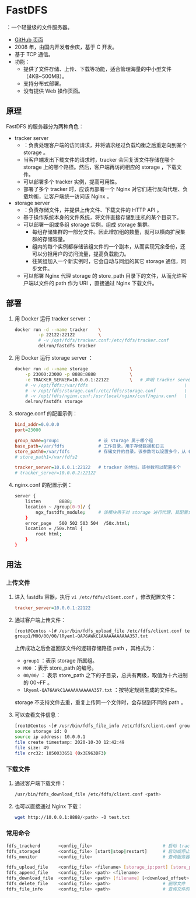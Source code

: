 # FastDFS

：一个轻量级的文件服务器。
- [GitHub 页面](https://github.com/happyfish100/fastdfs)
- 2008 年，由国内开发者余庆，基于 C 开发。
- 基于 TCP 通信。
- 功能：
  - 提供了文件存储、上传、下载等功能，适合管理海量的中小型文件（4KB~500MB）。
  - 支持分布式部署。
  - 没有提供 Web 操作页面。

## 原理

FastDFS 的服务器分为两种角色：
- tracker server
  - ：负责处理客户端的访问请求，并将请求经过负载均衡之后重定向到某个 storage 。
  - 当客户端发出下载文件的请求时，tracker 会回复该文件存储在哪个 storage 上的哪个路径。然后，客户端再访问相应的 storage ，下载文件。
  - 可以部署多个 tracker 实例，提高可用性。
  - 部署了多个 tracker 时，应该再部署一个 Nginx 对它们进行反向代理、负载均衡，让客户端统一访问该 Nginx 。
- storage server
  - ：负责存储文件，并提供上传文件、下载文件的 HTTP API 。
  - 基于操作系统本身的文件系统，将文件直接存储到主机的某个目录下。
  - 可以部署一组或多组 storage 实例，组成 storage 集群。
    - 每组存储集群的一部分文件。因此增加组的数量，就可以横向扩展集群的存储容量。
    - 组内的每个实例都存储该组文件的一个副本，从而实现冗余备份，还可以分担用户的访问流量，提高负载能力。
    - 往某组加入一个新实例时，它会自动与同组的其它 storage 通信，同步文件。
  - 可以部署 Nginx 代理 storage 的 store_path 目录下的文件，从而允许客户端以文件的 path 作为 URI ，直接通过 Nginx 下载文件。

## 部署

1. 用 Docker 运行 tracker server ：
    ```sh
    docker run -d --name tracker    \
             -p 22122:22122         \
             # -v /opt/fdfs/tracker.conf:/etc/fdfs/tracker.conf           \  # 挂载配置文件
             delron/fastdfs tracker
    ```

2. 用 Docker 运行 storage server ：
    ```sh
    docker run -d --name storage                \
        -p 23000:23000 -p 8888:8888             \
        -e TRACKER_SERVER=10.0.0.1:22122        \   # 声明 tracker server 的地址，该配置会保存到配置文件中
        # -v /opt/fdfs:/var/fdfs                                     \  # 挂载数据目录
        # -v /opt/fdfs/storage.conf:/etc/fdfs/storage.conf           \  # 挂载配置文件
        # -v /opt/fdfs/nginx.conf:/usr/local/nginx/conf/nginx.conf   \  # 挂载 Nginx 的配置文件
        delron/fastdfs storage
    ```

3. storage.conf 的配置示例：
    ```ini
    bind_addr=0.0.0.0
    port=23000

    group_name=group1               # 该 storage 属于哪个组
    base_path=/var/fdfs             # 工作目录，用于存储数据和日志
    store_path0=/var/fdfs           # 存储文件的目录。该参数可以设置多个，从 0 开始编号
    # store_path1=/var/fdfs2

    tracker_server=10.0.0.1:22122   # tracker 的地址。该参数可以配置多个
    # tracker_server=10.0.0.2:22122
    ```

4. nginx.conf 的配置示例：
    ```sh
    server {
        listen       8888;
        location ~ /group[0-9]/ {
            ngx_fastdfs_module;     # 该模块用于对 storage 进行代理，其配置文件是 /etc/fdfs/mod_fastdfs.conf
        }
        error_page   500 502 503 504  /50x.html;
        location = /50x.html {
            root html;
        }
    }
    ```

## 用法

### 上传文件

1. 进入 fastdfs 容器，执行 `vi /etc/fdfs/client.conf` ，修改配置文件：
    ```ini
    tracker_server=10.0.0.1:22122
    ```

2. 通过客户端上传文件：
    ```sh
    [root@Centos ~]# /usr/bin/fdfs_upload_file /etc/fdfs/client.conf test.txt
    group1/M00/00/00/lRyeml-QA76AWkC1AAAAAAAAAAA357.txt
    ```
    上传成功之后会返回该文件的逻辑存储路径 path ，其格式为：
    - `group1` ：表示 storage 所属组。
    - `M00`    ：表示 store_path 的编号。
    - `00/00/` ： 表示 store_path 之下的子目录，总共有两级，取值为十六进制的 00~FF 。
    - `lRyeml-QA76AWkC1AAAAAAAAAAA357.txt` ：按特定规则生成的文件名。

    storage 不支持文件去重，重复上传同一个文件时，会存储到不同的 path 。

3. 可以查看文件信息：
    ```sh
    [root@Centos ~]# /usr/bin/fdfs_file_info /etc/fdfs/client.conf group1/M00/00/00/lRyeml-QA76AWkC1AAAAAAAAAAA357.txt
    source storage id: 0
    source ip address: 10.0.0.1
    file create timestamp: 2020-10-30 12:42:49
    file size: 49
    file crc32: 1050033651 (0x3E963DF3)
    ```

### 下载文件

1. 通过客户端下载文件：
    ```sh
    /usr/bin/fdfs_download_file /etc/fdfs/client.conf <path>
    ```

2. 也可以直接通过 Nginx 下载：
    ```sh
    wget http://10.0.0.1:8888/<path> -O test.txt
    ```

### 常用命令

```sh
fdfs_trackerd       <config_file>                           # 启动 tracker server
fdfs_storaged       <config_file> [start|stop|restart]      # 启动或停止 storage server
fdfs_monitor        <config_file>                           # 查询服务器的状态信息

fdfs_upload_file    <config_file> <filename> [storage_ip:port] [store_path_index]           # 上传文件
fdfs_append_file    <config_file> <path> <filename>                                         # 追加上传文件
fdfs_download_file  <config_file> <path> [filename] [<download_offset> <download_bytes>]    # 下载文件
fdfs_delete_file    <config_file> <path>                    # 删除文件
fdfs_file_info      <config_file> <path>                    # 查询文件的信息
```
